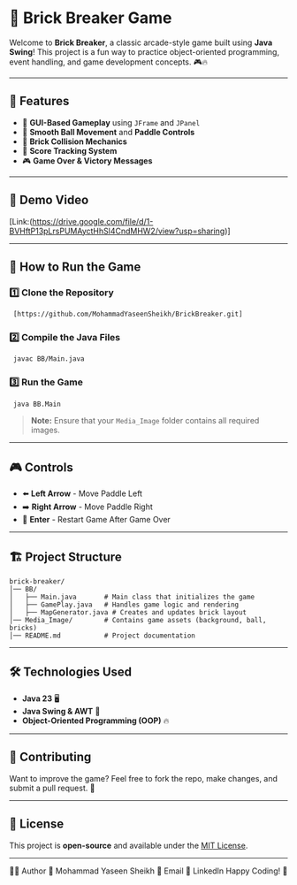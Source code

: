# 🧱 Brick Breaker Game

Welcome to **Brick Breaker**, a classic arcade-style game built using **Java Swing**! This project is a fun way to practice object-oriented programming, event handling, and game development concepts. 🎮🔥

---

## 📌 Features
- 🎨 **GUI-Based Gameplay** using `JFrame` and `JPanel`
- 🎾 **Smooth Ball Movement** and **Paddle Controls**
- 🧩 **Brick Collision Mechanics**
- 💯 **Score Tracking System**
- 🎮 **Game Over & Victory Messages**

---

## 🎥 Demo Video
[Link:(https://drive.google.com/file/d/1-BVHftP13pLrsPUMAyctHhSl4CndMHW2/view?usp=sharing)]

---

## 🚀 How to Run the Game

### 1️⃣ **Clone the Repository**
```sh
 [https://github.com/MohammadYaseenSheikh/BrickBreaker.git]
```

### 2️⃣ **Compile the Java Files**
```sh
 javac BB/Main.java
```

### 3️⃣ **Run the Game**
```sh
 java BB.Main
```

> **Note:** Ensure that your `Media_Image` folder contains all required images.

---

## 🎮 Controls
- ⬅️ **Left Arrow** - Move Paddle Left
- ➡️ **Right Arrow** - Move Paddle Right
- 🔄 **Enter** - Restart Game After Game Over

---

## 🏗️ Project Structure
```
brick-breaker/
│── BB/
│   ├── Main.java       # Main class that initializes the game
│   ├── GamePlay.java   # Handles game logic and rendering
│   ├── MapGenerator.java # Creates and updates brick layout
│── Media_Image/        # Contains game assets (background, ball, bricks)
│── README.md           # Project documentation
```

---

## 🛠️ Technologies Used
- **Java 23** 🖥️
- **Java Swing & AWT** 🎨
- **Object-Oriented Programming (OOP)** 🔥

---

## 🙌 Contributing
Want to improve the game? Feel free to fork the repo, make changes, and submit a pull request. 🚀

---

## 📜 License
This project is **open-source** and available under the [MIT License](LICENSE).

---

👨‍💻 Author
👤 Mohammad Yaseen Sheikh
📧 Email
🔗 LinkedIn
Happy Coding! 🚀
